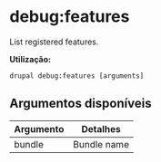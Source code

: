 # debug:features
List registered features.

**Utilização:**
```
drupal debug:features [arguments]
```

## Argumentos disponíveis
Argumento | Detalhes
---------|-------------
bundle | Bundle name
